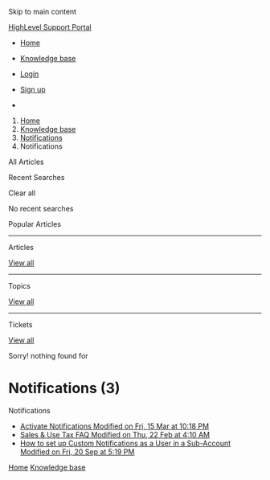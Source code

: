 Skip to main content

[ HighLevel Support Portal ](https://help.gohighlevel.com)

  * [ Home ](/support/home)
  * [ Knowledge base ](/support/solutions)

  * [Login](/support/login)
  * [Sign up](/support/signup)
  * 

  1. [Home](/support/home)
  2. [Knowledge base](/support/solutions)
  3. [Notifications](/support/solutions/48000449600)
  4. Notifications

All  Articles 

Recent Searches

Clear all

No recent searches

Popular Articles

* * *

Articles

[View all](/support/search/solutions)

* * *

Topics

[View all](/support/search/topics)

* * *

Tickets

[View all](/support/search/tickets)

Sorry! nothing found for   

# Notifications (3)

Notifications

  * [ Activate Notifications Modified on Fri, 15 Mar at 10:18 PM  ](/support/solutions/articles/48000982596-activate-notifications)
  * [ Sales & Use Tax FAQ Modified on Thu, 22 Feb at 4:10 AM  ](/support/solutions/articles/48001219101-sales-use-tax-faq)
  * [ How to set up Custom Notifications as a User in a Sub-Account Modified on Fri, 20 Sep at 5:19 PM  ](/support/solutions/articles/48001224427-how-to-set-up-custom-notifications-as-a-user-in-a-sub-account)

[Home](/support/home) [Knowledge base](/support/solutions)
